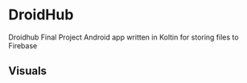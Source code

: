 # DroidHub
Droidhub Final Project 
Android app written in Koltin for storing files to Firebase 

## Visuals 



